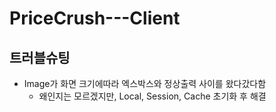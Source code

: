 # PriceCrush---Client

## 트러블슈팅

- Image가 화면 크기에따라 엑스박스와 정상출력 사이를 왔다갔다함
  - 왜인지는 모르겠지만, Local, Session, Cache 초기화 후 해결
